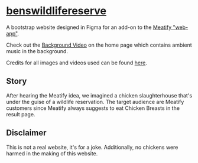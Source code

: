 # [benswildlifereserve](https://benswildlifereserve.xyz)
A bootstrap website designed in Figma for an add-on to the [Meatify "web-app"](https://github.com/yilverdeja/meatify).

Check out the [Background Video](https://youtu.be/GHAydCyG2O8) on the home page which contains ambient music in the background.

Credits for all images and videos used can be found [here](https://github.com/yilverdeja/benswildlifereserve/blob/main/CREDITS.md).

## Story
After hearing the Meatify idea, we imagined a chicken slaughterhouse that's under the guise of a wildlife reservation. The target audience are Meatify customers since Meatify always suggests to eat Chicken Breasts in the result page.

## Disclaimer
This is not a real website, it's for a joke. Additionally, no chickens were harmed in the making of this website.
